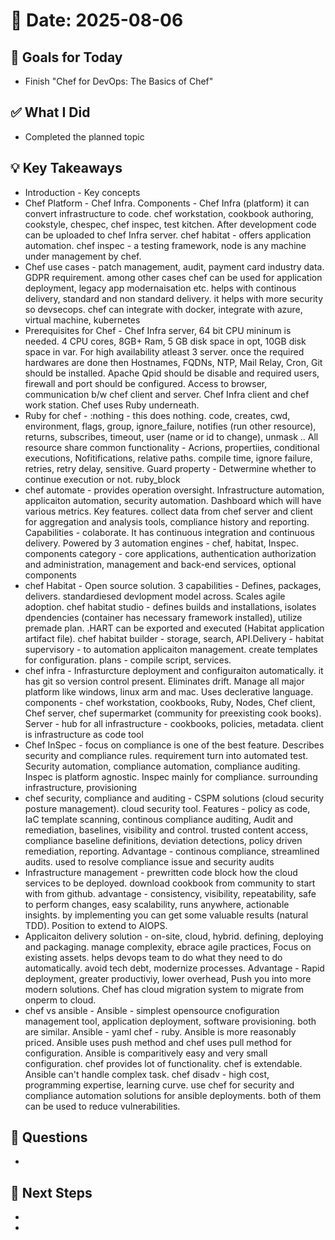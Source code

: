 # 📅 Date: 2025-08-06

## 🎯 Goals for Today

- Finish "Chef for DevOps: The Basics of Chef"

## ✅ What I Did

- Completed the planned topic

## 💡 Key Takeaways

- Introduction - Key concepts
- Chef Platform - Chef Infra. Components - Chef Infra (platform) it can convert infrastructure to code. chef workstation, cookbook authoring, cookstyle, chespec, chef inspec, test kitchen. After development code can be uploaded to chef Infra server. chef habitat - offers application automation. chef inspec - a testing framework, node is any machine under management by chef.
- Chef use cases - patch management, audit, payment card industry data. GDPR requirement. among other cases chef can be used for application deployment, legacy app modernaisation etc. helps with continous delivery, standard and non standard delivery. it helps with more security so devsecops. chef can integrate with docker, integrate with azure, virtual machine, kubernetes
- Prerequisites for Chef - Chef Infra server, 64 bit CPU mininum is needed. 4 CPU cores, 8GB+ Ram, 5 GB disk space in opt, 10GB disk space in var. For high availability atleast 3 server. once the required hardwares are done then Hostnames, FQDNs, NTP, Mail Relay, Cron, Git should be installed. Apache Qpid should be disable and required users, firewall and port should be configured. Access to browser, communication b/w chef client and server. Chef Infra client and chef work station. Chef uses Ruby underneath.
- Ruby for chef - :nothing - this does nothing. code, creates, cwd, environment, flags, group, ignore_failure, notifies (run other resource), returns, subscribes, timeout, user (name or id to change), unmask .. All resource share common functionality - Acrions, propertiies, conditional executions, Nofitifications, relative paths. compile time, ignore failure, retries, retry delay, sensitive. Guard property - Detwermine whether to continue execution or not. ruby_block
- chef automate - provides operation oversight. Infrastructure automation, applicaiton automation, security automation. Dashboard which will have various metrics. Key features. collect data from chef server and client for aggregation and analysis tools, compliance history and reporting. Capabilities - colaborate. It has continuous integration and continuous delivery. Powered by 3 automation engines - chef, habitat, Inspec. components category - core applications, authentication authorization and administration, management and back-end services, optional components
- chef Habitat - Open source solution. 3 capabilities - Defines, packages, delivers. standardiesed devlopment model across. Scales agile adoption. chef habitat studio - defines builds and installations, isolates dpendencies (container has necessary framework installed), utilize premade plan. .HART can be exported and executed (Habitat application artifact file). chef habitat builder - storage, search, API.Delivery - habitat supervisory - to automation applicaiton management. create templates for configuration. plans - compile script, services.
- chef infra - Infrasturcture deployment and configuraiton automatically. it has git so version control present. Eliminates drift. Manage all major platform like windows, linux arm and mac. Uses declerative language. components - chef workstation, cookbooks, Ruby, Nodes, Chef client, Chef server, chef supermarket (community for preexisting cook books). Server - hub for all infrastructure - cookbooks, policies, metadata. client is infrastructure as code tool
- Chef InSpec - focus on compliance is one of the best feature. Describes security and compliance rules. requirement turn into automated test. Security automation, compliance automation, compliance auditing. Inspec is platform agnostic. Inspec mainly for compliance. surrounding infrastructure, provisioning
- chef security, compliance and auditing - CSPM solutions (cloud security posture management). cloud security tool. Features - policy as code, IaC template scanning, continous compliance auditing, Audit and remediation, baselines, visibility and control. trusted content access, compliance baseline definitions, deviation detections, policy driven remediation, reporting. Advantage - continous compliance, streamlined audits. used to resolve compliance issue and security audits
- Infrastructure management - prewritten code block how the cloud services to be deployed. download cookbook from community to start with from github. advantage - consistency, visibility, repeatability, safe to perform changes, easy scalability, runs anywhere, actionable insights. by implementing you can get some valuable results (natural TDD). Position to extend to AIOPS.
- Applicaiton delivery solution - on-site, cloud, hybrid. defining, deploying and packaging. manage complexity, ebrace agile practices, Focus on existing assets. helps devops team to do what they need to do automatically. avoid tech debt, modernize processes. Advantage - Rapid deployment, greater productiviy, lower overhead, Push you into more modern solutions. Chef has cloud migration system to migrate from onperm to cloud.
- chef vs ansible - Ansible - simplest opensource cnofiguration management tool, application deployment, software provisioning. both are similar. Ansible - yaml chef - ruby. Ansible is more reasonably priced. Ansible uses push method and chef uses pull method for configuration. Ansible is comparitively easy and very small configuration. chef provides lot of functionality. chef is extendable. Ansible can't handle complex task. chef disadv - high cost, programming expertise, learning curve. use chef for security and compliance automation solutions for ansible deployments. both of them can be used to reduce vulnerabilities.

## 🧠 Questions

-

## 📌 Next Steps

-
-
